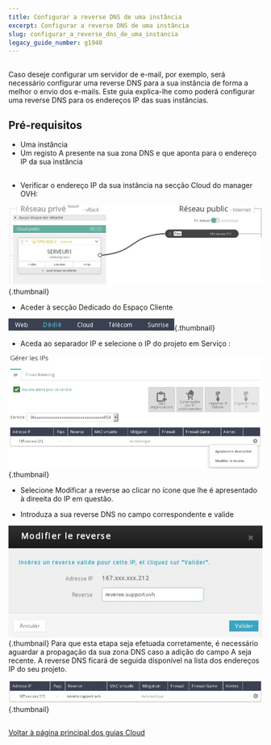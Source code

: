 ```yaml
---
title: Configurar a reverse DNS de uma instância
excerpt: Configurar a reverse DNS de uma instância
slug: configurar_a_reverse_dns_de_uma_instancia
legacy_guide_number: g1940
---
```



## 
Caso deseje configurar um servidor de e-mail, por exemplo, será necessário configurar uma reverse DNS para a sua instância de forma a melhor o envio dos e-mails.
Este guia explica-lhe como poderá configurar uma reverse DNS para os endereços IP das suas instâncias.


## Pré-requisitos

- Uma instância
- Um registo A presente na sua zona DNS e que aponta para o endereço IP da sua instância




## 

- Verificar o endereço IP da sua instância na secção Cloud do manager OVH:



![](images/img_3024.jpg){.thumbnail}

- Aceder à secção Dedicado do Espaço Cliente



![](images/img_3025.jpg){.thumbnail}

- Aceda ao separador IP e selecione o IP do projeto em Serviço :



![](images/img_3026.jpg){.thumbnail}

- Selecione Modificar a reverse ao clicar no ícone que lhe é apresentado à direeita do IP em questão.

- Introduza a sua reverse DNS no campo correspondente e valide



![](images/img_3028.jpg){.thumbnail}
Para que esta etapa seja efetuada corretamente, é necessário aguardar a propagação da sua zona DNS caso a adição do campo A seja recente.
A reverse DNS ficará de seguida disponível na lista dos endereços IP do seu projeto.

![](images/img_3029.jpg){.thumbnail}


## 
[Voltar à página principal dos guias Cloud]({legacy}1785)

